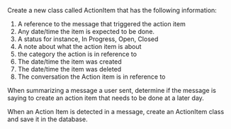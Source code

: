 Create a new class called ActionItem that has the following information:

1. A reference to the message that triggered the action item
2. Any date/time the item is expected to be done.
3. A status for instance, In Progress, Open, Closed
4. A note about what the action item is about
5. the category the action is in reference to
6. The date/time the item was created
7. The date/time the item was deleted
8. The conversation the Action item is in reference to

When summarizing a message a user sent,
determine if the message is saying to create an action item that needs to be done at a later day.

When an Action Item is detected in a message, create an ActionItem class and save it in the database.
